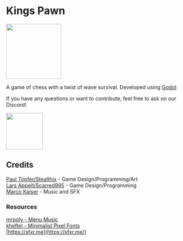 # Kings Pawn
<a href=https://scarred95.itch.io/kings-pawn><img src="https://static.itch.io/images/badge.svg" width="150px"></a>

A game of chess with a twist of wave survival. Developed using [Godot](https://godotengine.org/)


If you have any questions or want to contribute, feel free to ask on our Discord!

<a href=https://discord.gg/X5cEhz9yPf><img src="https://discord.com/assets/3437c10597c1526c3dbd98c737c2bcae.svg" width="100px"></a>

## Credits

[Paul Töpfer/Stealthix](https://stealthix.itch.io) - Game Design/Programming/Art  
[Lars Appelt/Scarred995](https://scarred95.itch.io) - Game Design/Programming  
[Marco Kaiser](https://soundcloud.com/user-128146600) - Music and SFX

### Resources
[mrpoly - Menu Music](https://opengameart.org/content/menu-music)  
[kheftel - Minimalist Pixel Fonts](https://opengameart.org/content/minimalist-pixel-fonts)  
[https://sfxr.me](https://sfxr.me/)  
